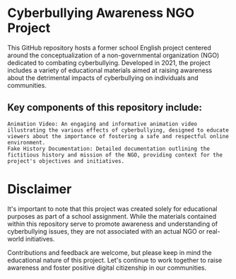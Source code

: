 # Cyberbullying Awareness NGO Project

This GitHub repository hosts a former school English project centered around the conceptualization of a non-governmental organization (NGO) dedicated to combating cyberbullying. Developed in 2021, the project includes a variety of educational materials aimed at raising awareness about the detrimental impacts of cyberbullying on individuals and communities.

## Key components of this repository include:

    Animation Video: An engaging and informative animation video illustrating the various effects of cyberbullying, designed to educate viewers about the importance of fostering a safe and respectful online environment.
    Fake History Documentation: Detailed documentation outlining the fictitious history and mission of the NGO, providing context for the project's objectives and initiatives.
# Disclaimer
It's important to note that this project was created solely for educational purposes as part of a school assignment. While the materials contained within this repository serve to promote awareness and understanding of cyberbullying issues, they are not associated with an actual NGO or real-world initiatives.

Contributions and feedback are welcome, but please keep in mind the educational nature of this project. Let's continue to work together to raise awareness and foster positive digital citizenship in our communities.
